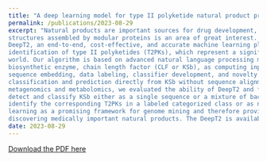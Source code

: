 ```yaml
---
title: "A deep learning model for type II polyketide natural product prediction without sequence alignment"
permalink: /publications/2023-08-29
excerpt: "Natural products are important sources for drug development, and the accurate prediction of their
structures assembled by modular proteins is an area of great interest. In this study, we introduce
DeepT2, an end-to-end, cost-effective, and accurate machine learning platform to accelerate the
identification of type II polyketides (T2PKs), which represent a significant portion of the natural product
world. Our algorithm is based on advanced natural language processing models and utilizes the core
biosynthetic enzyme, chain length factor (CLF or KSb), as computing inputs. The process involves
sequence embedding, data labeling, classifier development, and novelty detection, which enable precise
classification and prediction directly from KSb without sequence alignments. Combined with
metagenomics and metabolomics, we evaluated the ability of DeepT2 and found this model could easily
detect and classify KSb either as a single sequence or a mixture of bacterial genomes, and subsequently
identify the corresponding T2PKs in a labeled categorized class or as novel. Our work highlights deep
learning as a promising framework for genome mining and therefore provides a meaningful platform for
discovering medically important natural products. The DeepT2 is available at GitHub repository:"
date: 2023-08-29
---
```


[Download the PDF here](https://github.com/jamestang23/jamestang23.github.io/blob/master/12.pdf)
